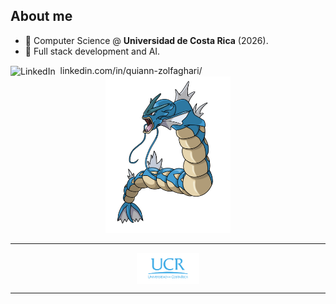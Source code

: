 ## About me

- 🔭 Computer Science @ **Universidad de Costa Rica** (2026).
- 🌱 Full stack development and AI.

<div>
  <img src="https://img.shields.io/badge/LinkedIn-0077B5?style=for-the-badge&logo=linkedin&logoColor=white" alt="LinkedIn" style="vertical-align: middle;">
  <span>&nbsp;linkedin.com/in/quiann-zolfaghari/</span>
</div>

<div align="center">
  <img src="imgs/pokemon.png" alt="N/A" width="200" height="250">
</div>

___

<div align="center" style="display: flex; justify-content: center; align-items: center; gap: 16px;">
  <img src="imgs/logo-ucr.png" alt="Universidad de Costa Rica" width="100" height="50">
</div>

___
